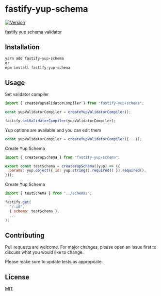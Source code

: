 # fastify-yup-schema

[![Version](https://img.shields.io/npm/v/fastify-yup-schema.svg)](https://www.npmjs.com/package/fastify-yup-schema)

fastify yup schema validator

## Installation

```bash
yarn add fastify-yup-schema
or
npm install fastify-yup-schema
```

## Usage

Set validator compiler

```js
import { createYupValidatorCompiler } from "fastify-yup-schema";

const yupValidatorCompiler = createYupValidatorCompiler();

fastify.setValidatorCompiler(yupValidatorCompiler);
```

Yup options are available and you can edit them

```js
const yupValidatorCompiler = createYupValidatorCompiler({...});
```

Create Yup Schema

```js
import { createYupSchema } from "fastify-yup-schema";

export const testSchema = createYupSchema((yup) => ({
  params: yup.object({ id: yup.string().required() }).required(),
}));
```

Create Yup Schema

```js
import { testSchema } from "../schemas";

fastify.get(
  "/:id",
  { schema: testSchema },
  ...
);
```

## Contributing

Pull requests are welcome. For major changes, please open an issue first to discuss what you would like to change.

Please make sure to update tests as appropriate.

## License

[MIT](https://choosealicense.com/licenses/mit/)
